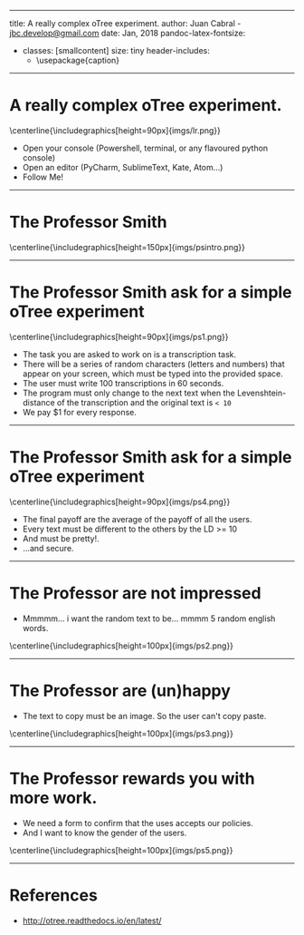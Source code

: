 
---
title:  A really complex oTree experiment.
author: Juan Cabral - jbc.develop@gmail.com
date: Jan, 2018
pandoc-latex-fontsize:
  - classes: [smallcontent]
    size: tiny
header-includes:
    - \usepackage{caption}

---

# A really complex oTree experiment.

\centerline{\includegraphics[height=90px]{imgs/lr.png}}

- Open your console (Powershell, terminal, or any flavoured python console)
- Open an editor (PyCharm, SublimeText, Kate, Atom...)
- Follow Me!


---

# The Professor Smith

\centerline{\includegraphics[height=150px]{imgs/psintro.png}}

---

# The Professor Smith ask for a simple oTree experiment

\centerline{\includegraphics[height=90px]{imgs/ps1.png}}

-   The task you are asked to work on is a transcription task.
-   There will be a series of random characters (letters and numbers)
    that appear on your screen, which must be typed into the provided space.
-   The user must write 100 transcriptions in 60 seconds.
-   The program must only change to the next text when the Levenshtein-distance
    of the transcription and the original text is `< 10`
-   We pay $1 for every response.

---

# The Professor Smith ask for a simple oTree experiment

\centerline{\includegraphics[height=90px]{imgs/ps4.png}}

-   The final payoff are the average of the payoff of all the users.
-   Every text must be different to the others by the LD >= 10
-   And must be pretty!.
-   ...and secure.

---

# The Professor are not impressed

-   Mmmmm... i want the random text to be... mmmm 5 random english words.

\centerline{\includegraphics[height=100px]{imgs/ps2.png}}

---

# The Professor are (un)happy

-   The text to copy must be an image. So the user can't copy paste.

\centerline{\includegraphics[height=100px]{imgs/ps3.png}}


---

# The Professor rewards you with more work.

-   We need a form to confirm that the uses accepts our policies.
-   And I want to know the gender of the users.

\centerline{\includegraphics[height=100px]{imgs/ps5.png}}



----------------------------------------------------------------------

# References

-   http://otree.readthedocs.io/en/latest/
